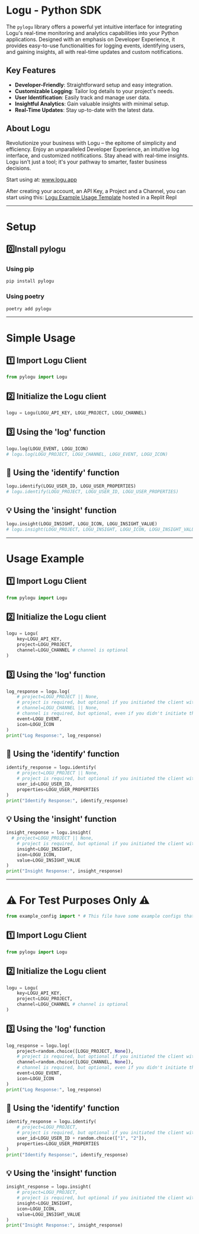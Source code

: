 # Logu - Python SDK

The `pylogu` library offers a powerful yet intuitive interface for integrating Logu's real-time monitoring and analytics capabilities into your Python applications. Designed with an emphasis on Developer Experience, it provides easy-to-use functionalities for logging events, identifying users, and gaining insights, all with real-time updates and custom notifications.

## Key Features
- **Developer-Friendly**: Straightforward setup and easy integration.
- **Customizable Logging**: Tailor log details to your project's needs.
- **User Identification**: Easily track and manage user data.
- **Insightful Analytics**: Gain valuable insights with minimal setup.
- **Real-Time Updates**: Stay up-to-date with the latest data.

## About Logu

Revolutionize your business with Logu – the epitome of simplicity and efficiency. Enjoy an unparalleled Developer Experience, an intuitive log interface, and customized notifications. Stay ahead with real-time insights. Logu isn't just a tool; it's your pathway to smarter, faster business decisions.

Start using at: www.logu.app

After creating your account, an API Key, a Project and a Channel, you can start using this: [Logu Example Usage Template](https://replit.com/@kevinqz/Logu-Example-Usage-Template) hosted in a Replit Repl

---

# Setup
## 0️⃣Install pylogu

### Using pip
```python
pip install pylogu
```

### Using poetry
```python
poetry add pylogu
```

---

# Simple Usage
## 1️⃣ Import Logu Client
```python
from pylogu import Logu
```

## 2️⃣ Initialize the Logu client
```python
logu = Logu(LOGU_API_KEY, LOGU_PROJECT, LOGU_CHANNEL)
```

## 3️⃣ Using the 'log' function
```python
logu.log(LOGU_EVENT, LOGU_ICON)
# logu.log(LOGU_PROJECT, LOGU_CHANNEL, LOGU_EVENT, LOGU_ICON)
```

## 🙋 Using the 'identify' function
```python
logu.identify(LOGU_USER_ID, LOGU_USER_PROPERTIES)
# logu.identify(LOGU_PROJECT, LOGU_USER_ID, LOGU_USER_PROPERTIES)
```

## 💡 Using the 'insight' function
```python
logu.insight(LOGU_INSIGHT, LOGU_ICON, LOGU_INSIGHT_VALUE)
# logu.insight(LOGU_PROJECT, LOGU_INSIGHT, LOGU_ICON, LOGU_INSIGHT_VALUE)
```

---

# Usage Example
## 1️⃣ Import Logu Client
```python
from pylogu import Logu
```

## 2️⃣ Initialize the Logu client
```python
logu = Logu(
    key=LOGU_API_KEY,
    project=LOGU_PROJECT,
    channel=LOGU_CHANNEL # channel is optional
)
```

## 3️⃣ Using the 'log' function
```python
log_response = logu.log(
    # project=LOGU_PROJECT || None,
    # project is required, but optional if you initiated the client with a project
    # channel=LOGU_CHANNEL || None,
    # channel is required, but optional, even if you didn't initiate the client with a channel
    event=LOGU_EVENT,
    icon=LOGU_ICON
)
print("Log Response:", log_response)
```

## 🙋 Using the 'identify' function
```python
identify_response = logu.identify(
    # project=LOGU_PROJECT || None,
    # project is required, but optional if you initiated the client with a project
    user_id=LOGU_USER_ID,
    properties=LOGU_USER_PROPERTIES
)
print("Identify Response:", identify_response)
```

## 💡 Using the 'insight' function
```python
insight_response = logu.insight(
  # project=LOGU_PROJECT || None,
    # project is required, but optional if you initiated the client with a project
    insight=LOGU_INSIGHT, 
    icon=LOGU_ICON, 
    value=LOGU_INSIGHT_VALUE
)
print("Insight Response:", insight_response)
```

---

# ⚠️ For Test Purposes Only ⚠️

```python
from example_config import * # This file have some example configs that you can adjust according to your needs or set the variables directly in the code
```

## 1️⃣ Import Logu Client
```python
from pylogu import Logu
```

## 2️⃣ Initialize the Logu client
```python
logu = Logu(
    key=LOGU_API_KEY,
    project=LOGU_PROJECT,
    channel=LOGU_CHANNEL # channel is optional
)
```

## 3️⃣ Using the 'log' function
```python
log_response = logu.log(
    project=random.choice([LOGU_PROJECT, None]),
    # project is required, but optional if you initiated the client with a project
    channel=random.choice([LOGU_CHANNEL, None]),
    # channel is required, but optional, even if you didn't initiate the client with a channel
    event=LOGU_EVENT,
    icon=LOGU_ICON
)
print("Log Response:", log_response)
```

## 🙋 Using the 'identify' function
```python
identify_response = logu.identify(
    # project=LOGU_PROJECT,
    # project is required, but optional if you initiated the client with a project
    user_id=LOGU_USER_ID + random.choice(["1", "2"]),
    properties=LOGU_USER_PROPERTIES
)
print("Identify Response:", identify_response)
```

## 💡 Using the 'insight' function
```python
insight_response = logu.insight(
    # project=LOGU_PROJECT,
    # project is required, but optional if you initiated the client with a project
    insight=LOGU_INSIGHT, 
    icon=LOGU_ICON, 
    value=LOGU_INSIGHT_VALUE
)
print("Insight Response:", insight_response)
```
